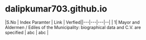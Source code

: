 # dalipkumar703.github.io
|S.No | Index Paramter | Link | Verfied||---|---|---|--|
| 1| Mayor and Aldermen / Ediles of the Municipality: biographical data and C.V. are specified | abc | abc |
